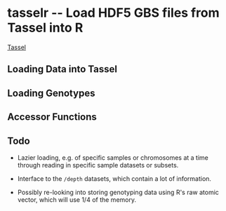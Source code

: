 # tasselr -- Load HDF5 GBS files from Tassel into R

[Tassel](http://www.maizegenetics.net/index.php?option=com_content&task=view&id=89&Itemid=119) 

## Loading Data into Tassel

## Loading Genotypes

## Accessor Functions

## Todo

 - Lazier loading, e.g. of specific samples or chromosomes at a time through
   reading in specific sample datasets or subsets.

 - Interface to the `/depth` datasets, which contain a lot of information.

 - Possibly re-looking into storing genotyping data using R's raw atomic
   vector, which will use 1/4 of the memory.
